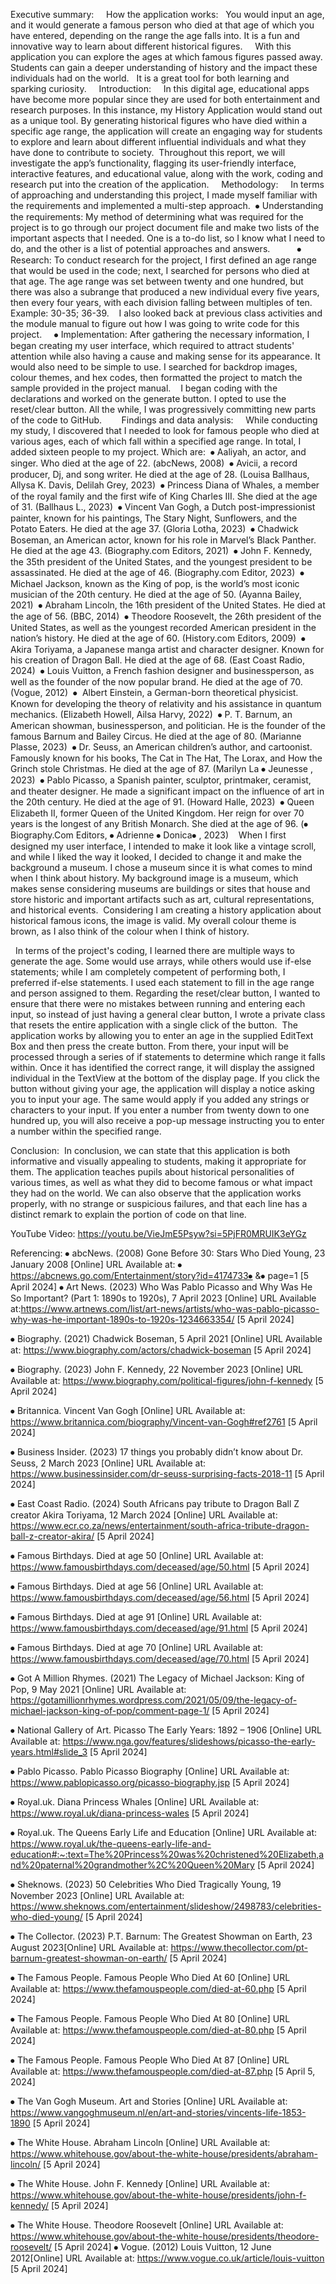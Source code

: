 Executive summary: 
  
How the application works:  
You would input an age, and it would generate a famous person who died at that age of which you have entered, depending on the range the age falls into. It is a fun and innovative way to learn about different historical figures. 
  
With this application you can explore the ages at which famous figures passed away. Students can gain a deeper understanding of history and the impact these individuals had on the world.  
It is a great tool for both learning and sparking curiosity. 
  
Introduction: 
  
In this digital age, educational apps have become more popular since they are used for both entertainment and research purposes. In this instance, my History Application would stand out as a unique tool. By generating historical figures who have died within a specific age range, the application will create an engaging way for students to explore and learn about different influential individuals and what they have done to contribute to society. 
Throughout this report, we will investigate the app’s functionality, flagging its user-friendly interface, interactive features, and educational value, along with the work, coding and research put into the creation of the application. 
  
Methodology: 
  
In terms of approaching and understanding this project, I made myself familiar with the requirements and implemented a multi-step approach. 
⦁	Understanding the requirements: My method of determining what was required for the project is to go through our project document file and make two lists of the important aspects that I needed. One is a to-do list, so I know what I need to do, and the other is a list of potential approaches and answers. 
 
 
 
  
⦁	Research: To conduct research for the project, I first defined an age range that would be used in the code; next, I searched for persons who died at that age. The age range was set between twenty and one hundred, but there was also a subrange that produced a new individual every five years, then every four years, with each division falling between multiples of ten. Example: 30-35; 36-39. 
 
I also looked back at previous class activities and the module manual to figure out how I was going to write code for this project. 
  
⦁	Implementation: After gathering the necessary information, I began creating my user interface, which required to attract students' attention while also having a cause and making sense for its appearance. It would also need to be simple to use. I searched for backdrop images, colour themes, and hex codes, then formatted the project to match the sample provided in the project manual. 
 
I began coding with the declarations and worked on the generate button. I opted to use the reset/clear button. All the while, I was progressively committing new parts of the code to GitHub. 
  
  
Findings and data analysis: 
  
While conducting my study, I discovered that I needed to look for famous people who died at various ages, each of which fall within a specified age range. In total, I added sixteen people to my project. Which are: 
⦁	Aaliyah, an actor, and singer. Who died at the age of 22. (abcNews, 2008) 
⦁	Avicii, a record producer, Dj, and song writer. He died at the age of 28. (Louisa Ballhaus, Allysa K. Davis, Delilah Grey, 2023) 
⦁	Princess Diana of Whales, a member of the royal family and the first wife of King Charles III. She died at the age of 31. (Ballhaus L., 2023) 
⦁	Vincent Van Gogh, a Dutch post-impressionist painter, known for his paintings, The Stary Night, Sunflowers, and the Potato Eaters. He died at the age 37. (Gloria Lotha, 2023) 
⦁	Chadwick Boseman, an American actor, known for his role in Marvel’s Black Panther. He died at the age 43. (Biography.com Editors, 2021) 
⦁	John F. Kennedy, the 35th president of the United States, and the youngest president to be assassinated. He died at the age of 46. (Biography.com Editor, 2023) 
⦁	Michael Jackson, known as the King of pop, is the world’s most iconic musician of the 20th century. He died at the age of 50. (Ayanna Bailey, 2021) 
⦁	Abraham Lincoln, the 16th president of the United States. He died at the age of 56. (BBC, 2014) 
⦁	Theodore Roosevelt, the 26th president of the United States, as well as the youngest recorded American president in the nation’s history. He died at the age of 60. (History.com Editors, 2009) 
⦁	Akira Toriyama, a Japanese manga artist and character designer. Known for his creation of Dragon Ball. He died at the age of 68. (East Coast Radio, 2024) 
⦁	Louis Vuitton, a French fashion designer and businessperson, as well as the founder of the now popular brand. He died at the age of 70. (Vogue, 2012) 
⦁	 Albert Einstein, a German-born theoretical physicist. Known for developing the theory of relativity and his assistance in quantum mechanics. (Elizabeth Howell, Ailsa Harvy, 2022) 
⦁	P. T. Barnum, an American showman, businessperson, and politician. He is the founder of the famous Barnum and Bailey Circus. He died at the age of 80. (Marianne Plasse, 2023) 
⦁	Dr. Seuss, an American children’s author, and cartoonist. Famously known for his books, The Cat in The Hat, The Lorax, and How the Grinch stole Christmas. He died at the age of 87. (Marilyn La ⦁	Jeunesse , 2023) 
⦁	Pablo Picasso, a Spanish painter, sculptor, printmaker, ceramist, and theater designer. He made a significant impact on the influence of art in the 20th century. He died at the age of 91. (Howard Halle, 2023) 
⦁	Queen Elizabeth II, former Queen of the United Kingdom. Her reign for over 70 years is the longest of any British Monarch. She died at the age of 96. (⦁	Biography.Com Editors, ⦁	Adrienne ⦁	Donica⦁	, 2023) 
 
When I first designed my user interface, I intended to make it look like a vintage scroll, and while I liked the way it looked, I decided to change it and make the background a museum. I chose a museum since it is what comes to mind when I think about history. My background image is a museum, which makes sense considering museums are buildings or sites that house and store historic and important artifacts such as art, cultural representations, and historical events. 
Considering I am creating a history application about historical famous icons, the image is valid. My overall colour theme is brown, as I also think of the colour when I think of history. 
 
 
In terms of the project's coding, I learned there are multiple ways to generate the age. Some would use arrays, while others would use if-else statements; while I am completely competent of performing both, I preferred if-else statements. I used each statement to fill in the age range and person assigned to them. Regarding the reset/clear button, I wanted to ensure that there were no mistakes between running and entering each input, so instead of just having a general clear button, I wrote a private class that resets the entire application with a single click of the button. 
The application works by allowing you to enter an age in the supplied EditText Box and then press the create button. From there, your input will be processed through a series of if statements to determine which range it falls within. Once it has identified the correct range, it will display the assigned individual in the TextView at the bottom of the display page. If you click the button without giving your age, the application will display a notice asking you to input your age. The same would apply if you added any strings or characters to your input. If you enter a number from twenty down to one hundred up, you will also receive a pop-up message instructing you to enter a number within the specified range. 
 


 

 


 

 

Conclusion: 
In conclusion, we can state that this application is both informative and visually appealing to students, making it appropriate for them. The application teaches pupils about historical personalities of various times, as well as what they did to become famous or what impact they had on the world. 
We can also observe that the application works properly, with no strange or suspicious failures, and that each line has a distinct remark to explain the portion of code on that line. 


YouTube Video:
https://youtu.be/VieJmE5Psyw?si=5PjFR0MRUIK3eYGz

Referencing:
⦁	abcNews. (2008) Gone Before 30: Stars Who Died Young, 23 January 2008 [Online] URL Available at: ⦁	https://abcnews.go.com/Entertainment/story?id=4174733⦁	&⦁	page=1 [5 April 2024]
⦁	Art News. (2023) Who Was Pablo Picasso and Why Was He So Important? (Part 1: 1890s to 1920s), 7 April 2023 [Online] URL Available at:https://www.artnews.com/list/art-news/artists/who-was-pablo-picasso-why-was-he-important-1890s-to-1920s-1234663354/ [5 April 2024]

⦁	Biography. (2021) Chadwick Boseman, 5 April 2021 [Online] URL Available at: https://www.biography.com/actors/chadwick-boseman [5 April 2024]


⦁	Biography. (2023) John F. Kennedy, 22 November 2023 [Online] URL Available at: https://www.biography.com/political-figures/john-f-kennedy [5 April 2024]

⦁	Britannica. Vincent Van Gogh [Online] URL Available at: https://www.britannica.com/biography/Vincent-van-Gogh#ref2761 [5 April 2024]


⦁	Business Insider. (2023) 17 things you probably didn’t know about Dr. Seuss, 2 March 2023 [Online] URL Available at: https://www.businessinsider.com/dr-seuss-surprising-facts-2018-11 [5 April 2024]

⦁	East Coast Radio. (2024) South Africans pay tribute to Dragon Ball Z creator Akira Toriyama, 12 March 2024 [Online] URL Available at: https://www.ecr.co.za/news/entertainment/south-africa-tribute-dragon-ball-z-creator-akira/ [5 April 2024]


⦁	Famous Birthdays. Died at age 50 [Online] URL Available at: https://www.famousbirthdays.com/deceased/age/50.html [5 April 2024]

⦁	Famous Birthdays. Died at age 56 [Online] URL Available at: https://www.famousbirthdays.com/deceased/age/56.html [5 April 2024]


⦁	Famous Birthdays. Died at age 91 [Online] URL Available at: https://www.famousbirthdays.com/deceased/age/91.html [5 April 2024]

⦁	Famous Birthdays. Died at age 70 [Online] URL Available at: https://www.famousbirthdays.com/deceased/age/70.html [5 April 2024]


⦁	Got A Million Rhymes. (2021) The Legacy of Michael Jackson: King of Pop, 9 May 2021 [Online] URL Available at: https://gotamillionrhymes.wordpress.com/2021/05/09/the-legacy-of-michael-jackson-king-of-pop/comment-page-1/ [5 April 2024]

⦁	National Gallery of Art. Picasso The Early Years: 1892 – 1906 [Online] URL Available at: https://www.nga.gov/features/slideshows/picasso-the-early-years.html#slide_3 [5 April 2024]


⦁	Pablo Picasso. Pablo Picasso Biography [Online] URL Available at: https://www.pablopicasso.org/picasso-biography.jsp [5 April 2024]

⦁	Royal.uk. Diana Princess Whales [Online] URL Available at: https://www.royal.uk/diana-princess-wales [5 April 2024]


⦁	Royal.uk. The Queens Early Life and Education [Online] URL Available at: https://www.royal.uk/the-queens-early-life-and-education#:~:text=The%20Princess%20was%20christened%20Elizabeth,and%20paternal%20grandmother%2C%20Queen%20Mary [5 April 2024]

⦁	Sheknows. (2023) 50 Celebrities Who Died Tragically Young, 19 November 2023 [Online] URL Available at: https://www.sheknows.com/entertainment/slideshow/2498783/celebrities-who-died-young/ [5 April 2024]


⦁	The Collector. (2023) P.T. Barnum: The Greatest Showman on Earth, 23 August 2023[Online] URL Available at: https://www.thecollector.com/pt-barnum-greatest-showman-on-earth/ [5 April 2024]

⦁	The Famous People. Famous People Who Died At 60 [Online] URL Available at: https://www.thefamouspeople.com/died-at-60.php [5 April 2024]


⦁	The Famous People. Famous People Who Died At 80 [Online] URL Available at: https://www.thefamouspeople.com/died-at-80.php [5 April 2024]

⦁	The Famous People. Famous People Who Died At 87 [Online] URL Available at: https://www.thefamouspeople.com/died-at-87.php [5 April 5, 2024]


⦁	The Van Gogh Museum. Art and Stories [Online] URL Available at: https://www.vangoghmuseum.nl/en/art-and-stories/vincents-life-1853-1890 [5 April 2024]

⦁	The White House. Abraham Lincoln [Online] URL Available at: https://www.whitehouse.gov/about-the-white-house/presidents/abraham-lincoln/ [5 April 2024]


⦁	The White House. John F. Kennedy [Online] URL Available at: https://www.whitehouse.gov/about-the-white-house/presidents/john-f-kennedy/ [5 April 2024]

⦁	The White House. Theodore Roosevelt [Online] URL Available at: https://www.whitehouse.gov/about-the-white-house/presidents/theodore-roosevelt/ [5 April 2024]
⦁	Vogue. (2012) Louis Vuitton, 12 June 2012[Online] URL Available at: https://www.vogue.co.uk/article/louis-vuitton [5 April 2024]

